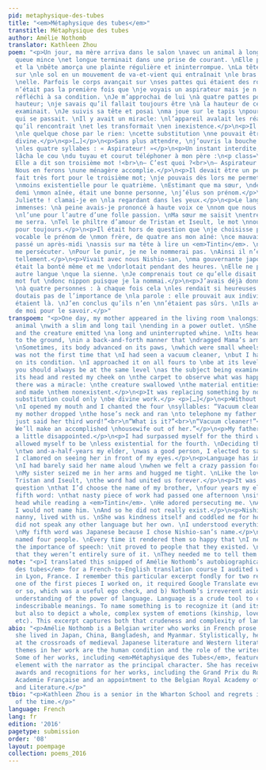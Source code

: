 ```yaml
---
pid: metaphysique-des-tubes
title: "<em>Métaphysique des tubes</em>"
transtitle: Métaphysique des tubes
author: Amélie Nothomb
translator: Kathleen Zhou
poem: "<p>Un jour, ma mère arriva dans le salon \navec un animal à long cou dont la
  queue mince \net longue terminait dans une prise de courant. \nElle poussa un bouton
  et la \nbête amorça une plainte régulière et ininterrompue. \nLa tête se mit à bouger
  sur \nle sol en un mouvement de va-et-vient qui entraînait \nle bras de Maman derrière
  \nelle. Parfois le corps avançait sur \nses pattes qui étaient des roulettes.</p>\n<p>Ce
  n’était pas la première fois que \nje voyais un aspirateur mais je n’avais pas \nencore
  réfléchi à sa condition. \nJe m’approchai de lui \nà quatre pattes pour être à sa
  hauteur; \nje savais qu’il fallait toujours être \nà la hauteur de ce \nque l’on
  examinait. \nJe suivis sa tête et posai \nma joue sur le tapis \npour observer ce
  qui se passait. \nIl y avait un miracle: \nl’appareil avalait les réalités \nmatérielles
  qu’il rencontrait \net les transformait \nen inexistence.</p>\n<p>Il remplaçait
  \nle quelque chose par le rien: \ncette substitution \nne pouvait être qu’œuvre
  divine.</p>\n<p>[…]</p>\n<p>Sans plus attendre, \nj’ouvris la bouche et je scandai
  \nles quatre syllabes : « Aspirateur! »</p>\n<p>Un instant interdite, \nma mère
  lâcha le cou \ndu tuyau et courut téléphoner à mon père :\n<p class=\"indent\">—
  Elle a dit son troisième mot !<br>\n— C’est quoi ?<br>\n— Aspirateur !<br>\n— Bien.
  Nous en ferons \nune ménagère accomplie.</p>\n<p>Il devait être un peu déçu.</p>\n<p>J’avais
  fait très fort pour le troisième mot; \nje pouvais dès lors me permettre d’être
  \nmoins existentielle pour le quatrième. \nEstimant que ma sœur, \nde deux ans et
  demi \nmon aînée, était une bonne personne, \nj’élus son prénom.</p>\n<p class=\"indent\">—
  Juliette ! clamai-je en \nla regardant dans les yeux.</p>\n<p>Le langage a des pouvoirs
  immenses: \nà peine avais-je prononcé à haute voix ce \nnom que nous nous prîmes
  \nl’une pour l’autre d’une folle passion. \nMa sœur me saisit \nentre ses bras et
  me serra. \nTel le philtre d’amour de Tristan et Iseult, le mot \nnous avait unies
  pour toujours.</p>\n<p>Il était hors de question que \nje choisisse pour cinquième
  vocable le prénom de \nmon frère, de quatre ans mon aîné: \nce mauvais sujet avait
  passé un après-midi \nassis sur ma tête à lire un <em>Tintin</em>. \nIl adorait
  me persécuter. \nPour le punir, je ne le nommerai pas. \nAinsi il n’existerait pas
  tellement.</p>\n<p>Vivait avec nous Nishio-san, \nma gouvernante japonaise. \nElle
  était la bonté même et me \ndorlotait pendant des heures. \nElle ne parlait aucune
  autre langue \nque la sienne. \nJe comprenais tout ce qu’elle disait. \nMon cinquième
  mot fut \ndonc nippon puisque je la nommai.</p>\n<p>J’avais déjà donné leur nom
  \nà quatre personnes : à chaque fois cela \nles rendait si heureuses \nque je ne
  doutais pas de l’importance de \nla parole : elle prouvait aux individus \nqu’ils
  étaient là. \nJ’en conclus qu’ils n’en \nn’étaient pas sûrs. \nIls avaient besoin
  de moi pour le savoir.</p>"
transpoem: "<p>One day, my mother appeared in the living room \nalongside a long-necked
  animal \nwith a slim and long tail \nending in a power outlet. \nShe pressed a button
  and the creature emitted \na long and uninterrupted whine. \nIts head moved close
  to the ground, \nin a back-and-forth manner that \ndragged Mama’s arms behind her.
  \nSometimes, its body advanced on its paws, \nwhich were small wheels.</p>\n<p>It
  was not the first time that \nI had seen a vacuum cleaner, \nbut I had not yet reflected
  on its condition. \nI approached it on all fours to \nbe at its level; \nI knew
  you should always be at the same level \nas the subject being examined. \nI followed
  its head and rested my cheek on \nthe carpet to observe what was happening. \nThen
  there was a miracle: \nthe creature swallowed \nthe material entities \nit encountered
  and made \nthem nonexistent.</p>\n<p>It was replacing something by nothing: \nthis
  substitution could only \nbe divine work.</p> <p>[…]</p>\n<p>Without further ado,
  \nI opened my mouth and I chanted the four \nsyllables: “Vacuum cleaner!”</p>\n<p>Speechless,
  my mother dropped \nthe hose’s neck and ran \nto telephone my father:</p>\n<p class=\"indent\">“She
  just said her third word!”<br>\n“What is it?”<br>\n“Vacuum cleaner!”<br>\n“Good.
  We’ll make an accomplished \nhousewife out of her.”</p>\n<p>My father must’ve been
  a little disappointed.</p>\n<p>I had surpassed myself for the third word; \nI therefore
  allowed myself to be \nless existential for the fourth. \nDeciding that my sister,
  \ntwo and-a-half-years my elder, \nwas a good person, I elected to say her name.</p>\n<p>“Juliette!”
  I clamored on seeing her in front of my eyes.</p>\n<p>Language has immense powers:
  \nI had barely said her name aloud \nwhen we felt a crazy passion for one another.
  \nMy sister seized me in her arms and hugged me tight. \nLike the love potion of
  Tristan and Iseult, \nthe word had united us forever.</p>\n<p>It was out of the
  question \nthat I’d choose the name of my brother, \nfour years my elder, \nas my
  fifth word: \nthat nasty piece of work had passed one afternoon \nsitting on my
  head while reading a <em>Tintin</em>. \nHe adored persecuting me. \nAs punishment,
  I would not name him. \nAnd so he did not really exist.</p>\n<p>Nishio-san, my Japanese
  nanny, lived with us. \nShe was kindness itself and coddled me for hours. \nShe
  did not speak any other language but her own. \nI understood everything she said.
  \nMy fifth word was Japanese because I chose Nishio-san’s name.</p>\n<p>I had already
  named four people. \nEvery time it rendered them so happy that \nI never doubted
  the importance of speech: \nit proved to people that they existed. \nI concluded
  that they weren’t entirely sure of it. \nThey needed me to tell them.</p>\n"
note: "<p>I translated this snipped of Amélie Nothomb’s autobiographical novel <em>Métaphysique
  des tubes</em> for a French-to-English translation course I audited while abroad
  in Lyon, France. I remember this particular excerpt fondly for two reasons: a) as
  one of the first pieces I worked on, it required Google Translate every third word
  or so, which was a useful ego check, and b) Nothomb’s irreverent aside masks a deeper
  understanding of the power of language. Language is a crude tool to communicate
  indescribable meanings. To name something is to recognize it (and its existence),
  but also to depict a whole, complex system of emotions (kinship, love, disdain,
  etc). This excerpt captures both that crudeness and complexity of language.</p>"
abio: "<p>Amélie Nothomb is a Belgian writer who works in French prose. Growing up,
  she lived in Japan, China, Bangladesh, and Myanmar. Stylistically, her writing is
  at the crossroads of medieval Japanese literature and Western literature. Principal
  themes in her work are the human condition and the role of the writer in a story.
  Some of her works, including <em>Métaphysique des Tubes</em>, feature an autobiographical
  element with the narrator as the principal character. She has received numerous
  awards and recognitions for her works, including the Grand Prix du Roman from the
  Academie Française and an appointment to the Belgian Royal Academy of French Language
  and Literature.</p>"
tbio: "<p>Kathleen Zhou is a senior in the Wharton School and regrets it only 40%
  of the time.</p>"
language: French
lang: fr
edition: '2016'
pagetype: submission
order: '08'
layout: poempage
collection: poems_2016
---
```


